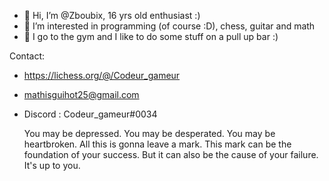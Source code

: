 - 👋 Hi, I’m @Zboubix, 16 yrs old enthusiast :)
- 👀 I’m interested in programming (of course :D), chess, guitar and math
- 🌱 I go to the gym and I like to do some stuff on a pull up bar :)



Contact:
- https://lichess.org/@/Codeur_gameur 
- mathisguihot25@gmail.com
- Discord : Codeur_gameur#0034



  You may be depressed. You may be desperated. You may be heartbroken. All this is gonna leave a mark.
  This mark can be the foundation of your success. But it can also be the cause of your failure. It's up to you.

<!---
Zboubix/Zboubix is a ✨ special ✨ repository because its `README.md` (this file) appears on your GitHub profile.
You can click the Preview link to take a look at your changes.
--->
